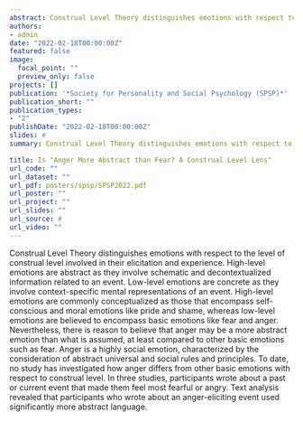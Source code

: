 ```yaml
---
abstract: Construal Level Theory distinguishes emotions with respect to the level of construal level involved in their elicitation and experience. High-level emotions are abstract as they involve schematic and decontextualized information related to an event. Low-level emotions are concrete as they involve context-specific mental representations of an event. High-level emotions are commonly conceptualized as those that encompass self-conscious and moral emotions like pride and shame, whereas low-level emotions are believed to encompass basic emotions like fear and anger. Nevertheless, there is reason to believe that anger may be a more abstract emotion than what is assumed, at least compared to other basic emotions such as fear. Anger is a highly social emotion, characterized by the consideration of abstract universal and social rules and principles. To date, no study has investigated how anger differs from other basic emotions with respect to construal level. In three studies, participants wrote about a past or current event that made them feel most fearful or angry. Text analysis revealed that participants who wrote about an anger-eliciting event used significantly more abstract language. 
authors:
- admin
date: "2022-02-18T00:00:00Z"
featured: false
image:
  focal_point: ""
  preview_only: false
projects: []
publication: '*Society for Personality and Social Psychology (SPSP)*'
publication_short: ""
publication_types:
- "2"
publishDate: "2022-02-18T00:00:00Z"
slides: #
summary: Construal Level Theory distinguishes emotions with respect to the level of construal level involved in their elicitation and experience. High-level emotions are abstract as they involve schematic and decontextualized information related to an event. Low-level emotions are concrete as they involve context-specific mental representations of an event. High-level emotions are commonly conceptualized as those that encompass self-conscious and moral emotions like pride and shame, whereas low-level emotions are believed to encompass basic emotions like fear and anger. Nevertheless, there is reason to believe that anger may be a more abstract emotion than what is assumed, at least compared to other basic emotions such as fear. Anger is a highly social emotion, characterized by the consideration of abstract universal and social rules and principles. To date, no study has investigated how anger differs from other basic emotions with respect to construal level. In three studies, participants wrote about a past or current event that made them feel most fearful or angry. Text analysis revealed that participants who wrote about an anger-eliciting event used significantly more abstract language.

title: Is "Anger More Abstract than Fear? A Construal Level Lens"
url_code: ""
url_dataset: ""
url_pdf: posters/spsp/SPSP2022.pdf
url_poster: ""
url_project: ""
url_slides: ""
url_source: #
url_video: ""
---
```


Construal Level Theory distinguishes emotions with respect to the level of construal level involved in their elicitation and experience. High-level emotions are abstract as they involve schematic and decontextualized information related to an event. Low-level emotions are concrete as they involve context-specific mental representations of an event. High-level emotions are commonly conceptualized as those that encompass self-conscious and moral emotions like pride and shame, whereas low-level emotions are believed to encompass basic emotions like fear and anger. Nevertheless, there is reason to believe that anger may be a more abstract emotion than what is assumed, at least compared to other basic emotions such as fear. Anger is a highly social emotion, characterized by the consideration of abstract universal and social rules and principles. To date, no study has investigated how anger differs from other basic emotions with respect to construal level. In three studies, participants wrote about a past or current event that made them feel most fearful or angry. Text analysis revealed that participants who wrote about an anger-eliciting event used significantly more abstract language. 